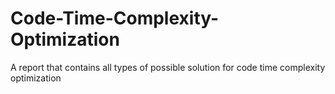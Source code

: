 # Code-Time-Complexity-Optimization
A report that contains all types of possible solution for code time complexity optimization
